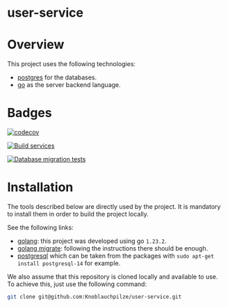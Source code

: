 # user-service

# Overview

This project uses the following technologies:

- [postgres](https://www.postgresql.org/) for the databases.
- [go](https://go.dev/) as the server backend language.

# Badges

[![codecov](https://codecov.io/gh/Knoblauchpilze/user-service/graph/badge.svg?token=94SJ008IPB)](https://codecov.io/gh/Knoblauchpilze/user-service)

[![Build services](https://github.com/Knoblauchpilze/user-service/actions/workflows/build-and-push.yml/badge.svg)](https://github.com/Knoblauchpilze/user-service/actions/workflows/build-and-push.yml)

[![Database migration tests](https://github.com/Knoblauchpilze/user-service/actions/workflows/database-migration-tests.yml/badge.svg)](https://github.com/Knoblauchpilze/user-service/actions/workflows/database-migration-tests.yml)

# Installation

The tools described below are directly used by the project. It is mandatory to install them in order to build the project locally.

See the following links:

- [golang](https://go.dev/doc/install): this project was developed using go `1.23.2`.
- [golang migrate](https://github.com/golang-migrate/migrate/blob/master/cmd/migrate/README.md): following the instructions there should be enough.
- [postgresql](https://www.postgresql.org/) which can be taken from the packages with `sudo apt-get install postgresql-14` for example.

We also assume that this repository is cloned locally and available to use. To achieve this, just use the following command:

```bash
git clone git@github.com:Knoblauchpilze/user-service.git
```
